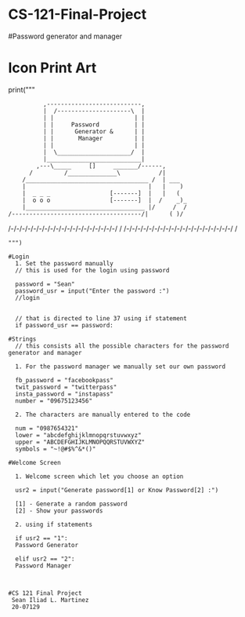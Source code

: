 # CS-121-Final-Project

#Password generator and manager

# Icon Print Art
  print("""

              ,---------------------------,
              |  /---------------------\  |
              | |                       | |
              | |     Password          | |
              | |      Generator &      | |
              | |       Manager         | |
              | |                       | |
              |  \_____________________/  |
              |___________________________|
            ,---\_____     []     _______/------,
          /         /______________\           /|
        /___________________________________ /  | ___
        |                                   |   |    )
        |  _ _ _                 [-------]  |   |   (
        |  o o o                 [-------]  |  /    _)_
        |__________________________________ |/     /  /
    /-------------------------------------/|      ( )/
  /-/-/-/-/-/-/-/-/-/-/-/-/-/-/-/-/-/-/-/ /
/-/-/-/-/-/-/-/-/-/-/-/-/-/-/-/-/-/-/-/ /
~~~~~~~~~~~~~~~~~~~~~~~~~~~~~~~~~~~~~~~
""")

#Login
  1. Set the password manually
  // this is used for the login using password
  
  password = "Sean"
  password_usr = input("Enter the password :")
  //login
  
  
  // that is directed to line 37 using if statement
  if password_usr == password:
  
#Strings
  // this consists all the possible characters for the password generator and manager

  1. For the password manager we manually set our own password
  
  fb_password = "facebookpass"
  twit_password = "twitterpass"
  insta_password = "instapass"
  number = "09675123456"
  
  2. The characters are manually entered to the code
  
  num = "0987654321"
  lower = "abcdefghijklmnopqrstuvwxyz"
  upper = "ABCDEFGHIJKLMNOPQQRSTUVWXYZ"
  symbols = "~!@#$%^&*()"
  
#Welcome Screen
  
  1. Welcome screen which let you choose an option
  
  usr2 = input("Generate password[1] or Know Password[2] :")
  
  [1] - Generate a random password
  [2] - Show your passwords
  
  2. using if statements
  
  if usr2 == "1": 
  Password Generator
  
  elif usr2 == "2":
  Password Manager
  
  
  
#CS 121 Final Project
 Sean Iliad L. Martinez
 20-07129  
  
  
  

  
